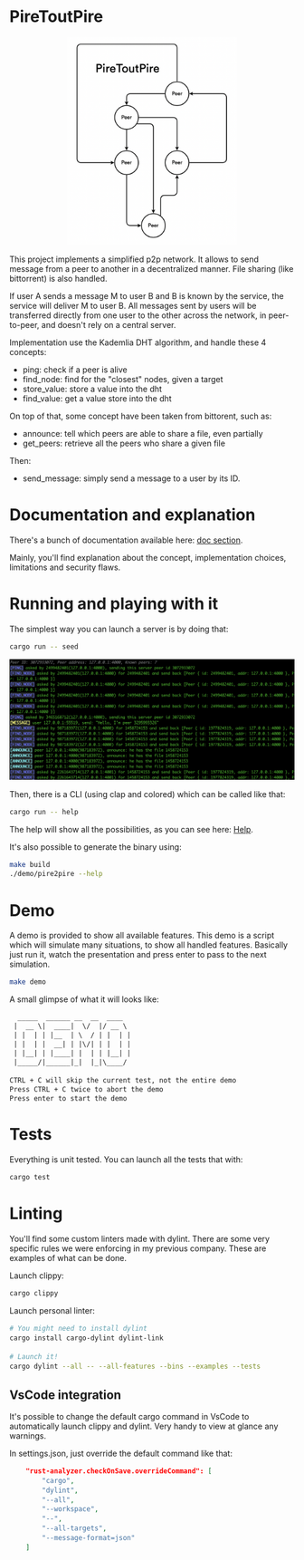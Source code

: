 # PireToutPire

<p align="center">
    <img src="doc/pire_to_pire.png" width="300">
</p>

This project implements a simplified p2p network. It allows to send message from
a peer to another in a decentralized manner. File sharing (like bittorrent) is
also handled.

If user A sends a message M to user B and B is known by the service, the service
will deliver M to user B. All messages sent by users will be transferred
directly from one user to the other across the network, in peer-to-peer, and
doesn't rely on a central server.

Implementation use the Kademlia DHT algorithm, and handle these 4 concepts:
  * ping: check if a peer is alive
  * find_node: find for the "closest" nodes, given a target
  * store_value: store a value into the dht
  * find_value: get a value store into the dht

On top of that, some concept have been taken from bittorent, such as:
  * announce: tell which peers are able to share a file, even partially
  * get_peers: retrieve all the peers who share a given file

Then:
  * send_message: simply send a message to a user by its ID.

# Documentation and explanation

There's a bunch of documentation available here: [doc section](doc/README.md).

Mainly, you'll find explanation about the concept, implementation choices,
limitations and security flaws.

# Running and playing with it

The simplest way you can launch a server is by doing that:
```sh
cargo run -- seed
```

<p align="center">
    <img src="doc/terminal.png" width="800">
</p>


Then, there is a CLI (using clap and colored) which can be called like that:
```sh
cargo run -- help
```
The help will show all the possibilities, as you can see here: [Help](doc/Help.md).

It's also possible to generate the binary using:
```sh
make build
./demo/pire2pire --help
```

# Demo

A demo is provided to show all available features. This demo is a script which
will simulate many situations, to show all handled features. Basically just run
it, watch the presentation and press enter to pass to the next simulation.

```sh
make demo
```

A small glimpse of what it will looks like:
```
  _____  ______ __  __  ____
 |  __ \|  ____|  \/  |/ __ \
 | |  | | |__  | \  / | |  | |
 | |  | |  __| | |\/| | |  | |
 | |__| | |____| |  | | |__| |
 |_____/|______|_|  |_|\____/

CTRL + C will skip the current test, not the entire demo
Press CTRL + C twice to abort the demo
Press enter to start the demo
```

# Tests

Everything is unit tested. You can launch all the tests that with:
```sh
cargo test
```

# Linting

You'll find some custom linters made with dylint. There are some very specific
rules we were enforcing in my previous company. These are examples of what can
be done.

Launch clippy:
```sh
cargo clippy
```

Launch personal linter:
```sh
# You might need to install dylint
cargo install cargo-dylint dylint-link

# Launch it!
cargo dylint --all -- --all-features --bins --examples --tests
```

## VsCode integration

It's possible to change the default cargo command in VsCode to automatically
launch clippy and dylint. Very handy to view at glance any warnings.

In settings.json, just override the default command like that:
```json
    "rust-analyzer.checkOnSave.overrideCommand": [
        "cargo",
        "dylint",
        "--all",
        "--workspace",
        "--",
        "--all-targets",
        "--message-format=json"
    ]
```
